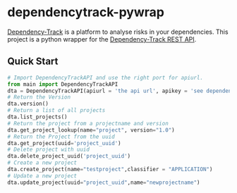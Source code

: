 # dependencytrack-pywrap
[Dependency-Track](https://docs.dependencytrack.org/integrations/rest-api/) is a platform to analyse risks in your dependencies.
This project is a python wrapper for the [Dependency-Track REST API](https://docs.dependencytrack.org/integrations/rest-api/). 

## Quick Start

```python
# Import DependencyTrackAPI and use the right port for apiurl. 
from main import DependencyTrackAPI
dta = DependencyTrackAPI(apiurl = 'the api url', apikey = 'see dependency track')
# Return the Version
dta.version()
# Return a list of all projects
dta.list_projects()
# Return the project from a projectname and version
dta.get_project_lookup(name="project", version="1.0")
# Return the Project from the uuid
dta.get_project(uuid='project_uuid')
# Delete project with uuid
dta.delete_project_uuid('project_uuid')
# Create a new project
dta.create_project(name="testproject",classifier = "APPLICATION")
# Update a new project
dta.update_project(uuid="project_uuid",name="newprojectname")
```